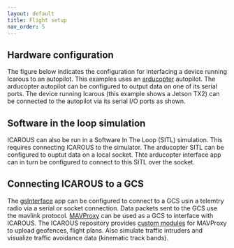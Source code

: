 ```yaml
---
layout: default
title: Flight setup 
nav_order: 5
---
```


## Hardware configuration

The figure below indicates the configuration for interfacing a device running
Icarous to an autopilot. This examples uses an [arducopter]() autopilot. The
arducopter autopilot can be configured to output data on one of its serial
ports. The device running Icarous (this example shows a Jetson TX2) can be
connected to the autopilot via its serial I/O ports as shown.

## Software in the loop simulation 

ICAROUS can also be run in a Software In The Loop (SITL) simulation. This
requires connecting ICAROUS to the simulator. The arducopter SITL can be
configured to ouptut data on a local socket. Thte arducopter interface app can
in turn be configured to connect to this SITL over the socket.

## Connecting ICAROUS to a GCS

The [gsInterface]() app can be configured to connect to a GCS usin a telemtry
radio via a serial or socket connection. Data packets sent to the GCS use the
mavlink protocol. [MAVProxy]() can be used as a GCS to interface with ICAROUS.
The ICAROUS repository provides [custom modules]() for MAVProxy to upload
geofences, flight plans. Also simulate traffic intruders and visualize traffic
avoidance data  (kinematic track bands).
